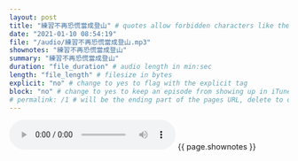 ```yaml
---
layout: post
title: "練習不再恐慌當成登山" # quotes allow forbidden characters like the colon
date: "2021-01-10 08:54:19"
file: "/audio/練習不再恐慌當成登山.mp3"
shownotes: "練習不再恐慌當成登山"
summary: "練習不再恐慌當成登山"
duration: "file_duration" # audio length in min:sec
length: "file_length" # filesize in bytes
explicit: "no" # change to yes to flag with the explicit tag
block: "no" # change to yes to keep an episode from showing up in iTunes
# permalink: /1 # will be the ending part of the pages URL, delete to default to the title
---
```


<audio controls>
<source src="{{site.url}}{{site.baseurl}}{{ page.file }}" type="audio/x-mp3">
Your browser does not support the audio element.
</audio>
{{ page.shownotes }}
